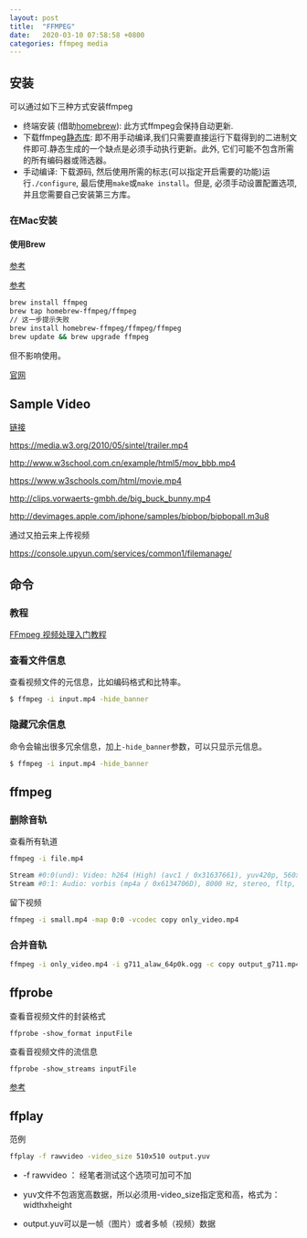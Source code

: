 ```yaml
---
layout: post
title:  "FFMPEG"
date:   2020-03-10 07:58:58 +0800
categories: ffmpeg media
---
```




## 安装



可以通过如下三种方式安装ffmpeg

- 终端安装 (借助[homebrew](https://brew.sh/)): 此方式ffmpeg会保持自动更新.
- 下载ffmpeg[静态库](https://ffmpeg.org/download.html): 即不用手动编译,我们只需要直接运行下载得到的二进制文件即可.静态生成的一个缺点是必须手动执行更新。此外, 它们可能不包含所需的所有编码器或筛选器。
- 手动编译: 下载源码, 然后使用所需的标志(可以指定开启需要的功能)运行`./configure`, 最后使用`make`或`make install`。但是, 必须手动设置配置选项, 并且您需要自己安装第三方库。






### 在Mac安装

#### 使用Brew

[参考](https://zhuanlan.zhihu.com/p/90099862)

[参考](https://juejin.im/post/5cefe31a6fb9a07ea4206298#heading-2)

```bash
brew install ffmpeg
brew tap homebrew-ffmpeg/ffmpeg
// 这一步提示失败
brew install homebrew-ffmpeg/ffmpeg/ffmpeg
brew update && brew upgrade ffmpeg
```

但不影响使用。



[官网](https://www.ffmpeg.org/download.html)



## Sample Video

[链接](https://standaloneinstaller.com/blog/big-list-of-sample-videos-for-testers-124.html)



https://media.w3.org/2010/05/sintel/trailer.mp4

http://www.w3school.com.cn/example/html5/mov_bbb.mp4

https://www.w3schools.com/html/movie.mp4

http://clips.vorwaerts-gmbh.de/big_buck_bunny.mp4

http://devimages.apple.com/iphone/samples/bipbop/bipbopall.m3u8



通过又拍云来上传视频

https://console.upyun.com/services/common1/filemanage/



## 命令



### 教程



[FFmpeg 视频处理入门教程](http://www.ruanyifeng.com/blog/2020/01/ffmpeg.html)



### 查看文件信息

查看视频文件的元信息，比如编码格式和比特率。

```bash
$ ffmpeg -i input.mp4 -hide_banner
```



### 隐藏冗余信息

命令会输出很多冗余信息，加上`-hide_banner`参数，可以只显示元信息。

```bash
$ ffmpeg -i input.mp4 -hide_banner
```





## ffmpeg



### 删除音轨

查看所有轨道

```bash
ffmpeg -i file.mp4
```

```bash
Stream #0:0(und): Video: h264 (High) (avc1 / 0x31637661), yuv420p, 560x320 [SAR 1:1 DAR 7:4], q=2-31, 178 kb/s, 30 fps, 30 tbr, 15360 tbn, 15360 tbc (default)
Stream #0:1: Audio: vorbis (mp4a / 0x6134706D), 8000 Hz, stereo, fltp, 45 kb/s
```



留下视频

```bash
ffmpeg -i small.mp4 -map 0:0 -vcodec copy only_video.mp4
```



### 合并音轨

```bash
ffmpeg -i only_video.mp4 -i g711_alaw_64p0k.ogg -c copy output_g711.mp4
```





## ffprobe



查看音视频文件的封装格式

```
ffprobe -show_format inputFile
```



查看音视频文件的流信息

```
ffprobe -show_streams inputFile
```



[参考](https://juejin.im/post/5d5cbb9af265da03f564e757)





## ffplay

范例

```bash
ffplay -f rawvideo -video_size 510x510 output.yuv
```



- -f rawvideo ： 经笔者测试这个选项可加可不加

- yuv文件不包涵宽高数据，所以必须用-video_size指定宽和高，格式为：widthxheight

- output.yuv可以是一帧（图片）或者多帧（视频）数据

  

